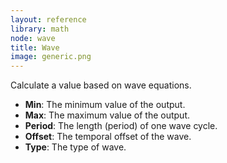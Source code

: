 ```yaml
---
layout: reference
library: math
node: wave
title: Wave
image: generic.png
---
```

Calculate a value based on wave equations.

* **Min**: The minimum value of the output.
* **Max**: The maximum value of the output.
* **Period**: The length (period) of one wave cycle.
* **Offset**: The temporal offset of the wave.
* **Type**: The type of wave.
